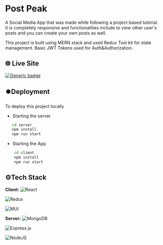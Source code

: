 
# Post Peak

A Social Media App that was made while following a project based tutorial. It is completely responsive and functionalities include to view other user's posts and you can create your own posts as well. 

This project is built using MERN stack and used Redux Tool kit for state management. Basic JWT Tokens used for Auth&Authorization. 

## 
## 🌐 Live Site

[![Generic badge](https://img.shields.io/badge/website-up-green.svg)](https://postpeak-frontend.onrender.com/)


## ⏺️Deployment

To deploy this project locally

- Starting the server 

```bash
   cd server
   npm install
   npm run start
```

- Starting the App
```bash
    cd client
    npm install
    npm run start
```
    


## ⚙️Tech Stack

**Client:** ![React](https://img.shields.io/badge/react-%2320232a.svg?style=for-the-badge&logo=react&logoColor=%2361DAFB)

 ![Redux](https://img.shields.io/badge/redux-%23593d88.svg?style=for-the-badge&logo=redux&logoColor=white)

 ![MUI](https://img.shields.io/badge/MUI-%230081CB.svg?style=for-the-badge&logo=mui&logoColor=white)

**Server:** 
![MongoDB](https://img.shields.io/badge/MongoDB-%234ea94b.svg?style=for-the-badge&logo=mongodb&logoColor=white)

![Express.js](https://img.shields.io/badge/express.js-%23404d59.svg?style=for-the-badge&logo=express&logoColor=%2361DAFB)

![NodeJS](https://img.shields.io/badge/node.js-6DA55F?style=for-the-badge&logo=node.js&logoColor=white)

